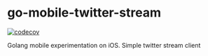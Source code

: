 # go-mobile-twitter-stream

[![codecov](https://codecov.io/gh/remirobert/go-mobile-twitter-stream/branch/master/graph/badge.svg)](https://codecov.io/gh/remirobert/go-mobile-twitter-stream)

Golang mobile experimentation on iOS. Simple twitter stream client
